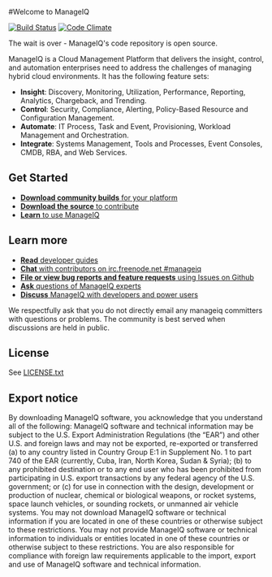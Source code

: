 #Welcome to ManageIQ

[![Build Status](https://travis-ci.org/ManageIQ/manageiq.png)](https://travis-ci.org/ManageIQ/manageiq)
[![Code Climate](https://codeclimate.com/github/ManageIQ/manageiq.png)](https://codeclimate.com/github/ManageIQ/manageiq)

The wait is over - ManageIQ's code repository is open source.

ManageIQ is a Cloud Management Platform that delivers the insight, control, and automation enterprises need to address the challenges of managing hybrid cloud environments.  It has the following feature sets:

* **Insight**: Discovery, Monitoring, Utilization, Performance, Reporting, Analytics, Chargeback, and Trending.
* **Control**: Security, Compliance, Alerting, Policy-Based Resource and Configuration Management.
* **Automate**: IT Process, Task and Event, Provisioning, Workload Management and Orchestration.
* **Integrate**: Systems Management, Tools and Processes, Event Consoles, CMDB, RBA, and Web Services.

## Get Started

*  [**Download community builds** for your platform](http://releases.manageiq.org/)
*  [**Download the source** to contribute](https://github.com/ManageIQ/manageiq)
*  [**Learn** to use ManageIQ](https://www.youtube.com/user/ManageIQVideo)

## Learn more

*  [**Read** developer guides](https://github.com/ManageiQ/guides)
*  [**Chat** with contributors on irc.freenode.net \#manageiq](http://manageiq.org/community/irc/)
*  [**File or view bug reports and feature requests** using Issues on Github](https://github.com/ManageIQ/manageiq/issues?state=open)
*  [**Ask** questions of ManageIQ experts](http://ask.manageiq.org/)
*  [**Discuss** ManageIQ with developers and power users](http://talk.manageiq.org/)

We respectfully ask that you do not directly email any manageiq committers with questions or problems. The community is best served when discussions are held in public.

## License

See [LICENSE.txt](LICENSE.txt)

## Export notice

By downloading ManageIQ software, you acknowledge that you
understand all of the following: ManageIQ software and
technical information may be subject to the U.S. Export
Administration Regulations (the “EAR”) and other U.S. and
foreign laws and may not be exported, re-exported or
transferred (a) to any country listed in Country Group E:1 in
Supplement No. 1 to part 740 of the EAR (currently, Cuba,
Iran, North Korea, Sudan &amp; Syria); (b) to any prohibited
destination or to any end user who has been prohibited from
participating in U.S. export transactions by any federal
agency of the U.S. government; or (c) for use in connection
with the design, development or production of nuclear,
chemical or biological weapons, or rocket systems, space
launch vehicles, or sounding rockets, or unmanned air vehicle
systems. You may not download ManageIQ software or technical
information if you are located in one of these countries or
otherwise subject to these restrictions. You may not provide
ManageIQ software or technical information to individuals or
entities located in one of these countries or otherwise
subject to these restrictions. You are also responsible for
compliance with foreign law requirements applicable to the
import, export and use of ManageIQ software and technical
information.


